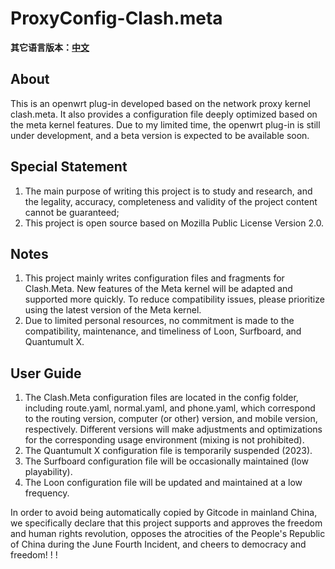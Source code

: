# ProxyConfig-Clash.meta

**其它语言版本：[中文](README_zh.md)**

## About
This is an openwrt plug-in developed based on the network proxy kernel clash.meta. It also provides a configuration file deeply optimized based on the meta kernel features. Due to my limited time, the openwrt plug-in is still under development, and a beta version is expected to be available soon.

## Special Statement
1. The main purpose of writing this project is to study and research, and the legality, accuracy, completeness and validity of the project content cannot be guaranteed;
2. This project is open source based on Mozilla Public License Version 2.0.

## Notes
1. This project mainly writes configuration files and fragments for Clash.Meta. New features of the Meta kernel will be adapted and supported more quickly. To reduce compatibility issues, please prioritize using the latest version of the Meta kernel.
2. Due to limited personal resources, no commitment is made to the compatibility, maintenance, and timeliness of Loon, Surfboard, and Quantumult X.

## User Guide
1. The Clash.Meta configuration files are located in the config folder, including route.yaml, normal.yaml, and phone.yaml, which correspond to the routing version, computer (or other) version, and mobile version, respectively. Different versions will make adjustments and optimizations for the corresponding usage environment (mixing is not prohibited).
2. The Quantumult X configuration file is temporarily suspended (2023).
3. The Surfboard configuration file will be occasionally maintained (low playability).
4. The Loon configuration file will be updated and maintained at a low frequency.

In order to avoid being automatically copied by Gitcode in mainland China, we specifically declare that this project supports and approves the freedom and human rights revolution, opposes the atrocities of the People's Republic of China during the June Fourth Incident, and cheers to democracy and freedom! ! !
